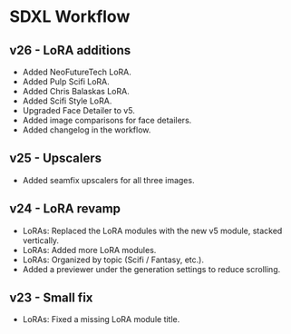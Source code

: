 # SDXL Workflow

## v26 - LoRA additions

- Added NeoFutureTech LoRA.
- Added Pulp Scifi LoRA.
- Added Chris Balaskas LoRA.
- Added Scifi Style LoRA.
- Upgraded Face Detailer to v5.
- Added image comparisons for face detailers.
- Added changelog in the workflow.

## v25 - Upscalers 
- Added seamfix upscalers for all three images.

## v24 - LoRA revamp
- LoRAs: Replaced the LoRA modules with the new v5 module, stacked vertically.
- LoRAs: Added more LoRA modules.
- LoRAs: Organized by topic (Scifi / Fantasy, etc.).
- Added a previewer under the generation settings to reduce scrolling.

## v23 - Small fix
- LoRAs: Fixed a missing LoRA module title.
